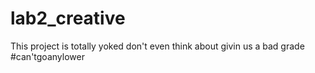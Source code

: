 # lab2_creative


This project is totally yoked don't even think about givin us a bad grade #can'tgoanylower
